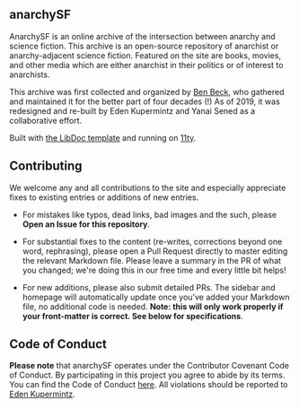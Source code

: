 ## anarchySF

AnarchySF is an online archive of the intersection between anarchy and science fiction. This archive is an open-source repository of anarchist or anarchy-adjacent science fiction. Featured on the site are books, movies, and other media which are either anarchist in their politics or of interest to anarchists.

This archive was first collected and organized by [Ben Beck](http://benbeck.co.uk), who gathered and maintained it for the better part of four decades (!) As of 2019, it was redesigned and re-built by Eden Kupermintz and Yanai Sened as a collaborative effort.

Built with [the LibDoc template](https://github.com/ita-design-system/eleventy-libdoc) and running on [11ty](https://www.11ty.dev/).

## Contributing

We welcome any and all contributions to the site and especially appreciate fixes to existing entries or additions of new entries.

* For mistakes like typos, dead links, bad images and the such, please **Open an Issue for this repository**.

* For substantial fixes to the content (re-writes, corrections beyond one word, rephrasing), please open a Pull Request directly to master editing the relevant Markdown file. Please leave a summary in the PR of what you changed; we're doing this in our free time and every little bit helps!

* For new additions, please also submit detailed PRs. The sidebar and homepage will automatically update once you've added your Markdown file, no additional code is needed. **Note: this will only work properly if your front-matter is correct. See below for specifications**.

## Code of Conduct

**Please note** that anarchySF operates under the Contributor Covenant Code of Conduct. By participating in this project you agree to abide by its terms. You can find the Code of Conduct <a href="codeofconduct.html">here</a>. All violations should be reported to [Eden Kupermintz](mailto:eden@heavyblogisheavy.com).
